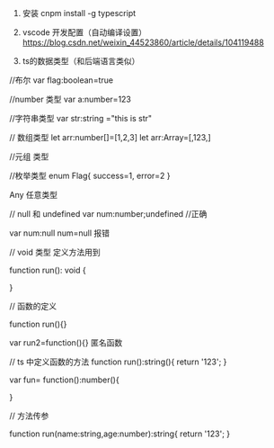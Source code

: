 1. 安装 cnpm install -g typescript
2. vscode 开发配置（自动编译设置）
https://blog.csdn.net/weixin_44523860/article/details/104119488

3. ts的数据类型（和后端语言类似）

//布尔
var flag:boolean=true

//number 类型
var a:number=123

//字符串类型
var str:string ="this is str"

// 数组类型
let arr:number[]=[1,2,3]
let arr:Array<number>=[,123,]

//元组 类型

//枚举类型
enum Flag{
    success=1,
    error=2
}


Any 任意类型


// null 和 undefined
var num:number;undefined  //正确

var num:null
num=null 报错


// void 类型 定义方法用到

function run(): void {

}



// 函数的定义

function run(){}

var run2=function(){}  匿名函数

// ts 中定义函数的方法 
function run():string(){
    return '123';
}

var fun= function():number(){

}

// 方法传参

function run(name:string,age:number):string{
    return '123';
}

